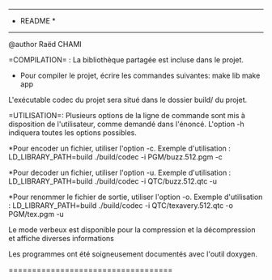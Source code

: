 **********
* README *
**********

@author Raëd CHAMI

=COMPILATION= :
La bibliothèque partagée est incluse dans le projet.
- Pour compiler le projet, écrire les commandes suivantes:
make lib
make app

L'exécutable codec du projet sera situé dans le dossier build/ du projet.

=UTILISATION=:
Plusieurs options de la ligne de commande sont mis à disposition de l'utilisateur, comme demandé dans l'énoncé.
L'option -h indiquera toutes les options possibles.

*Pour encoder un fichier, utiliser l'option -c.
Exemple d'utilisation :
LD_LIBRARY_PATH=build ./build/codec -i PGM/buzz.512.pgm -c

*Pour decoder un fichier, utiliser l'option -u.
Exemple d'utilisation :
LD_LIBRARY_PATH=build ./build/codec -i QTC/buzz.512.qtc -u

*Pour renommer le fichier de sortie, utiliser l'option -o.
Exemple d'utilisation :
LD_LIBRARY_PATH=build ./build/codec -i QTC/texavery.512.qtc -o PGM/tex.pgm -u

Le mode verbeux est disponible pour la compression et la décompression et affiche diverses informations

Les programmes ont été soigneusement documentés avec l'outil doxygen.

===================================
